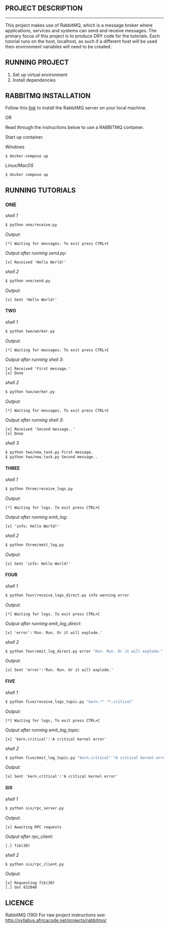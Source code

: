 ## **PROJECT DESCRIPTION**
___

This project makes use of RabbitMQ, which is a message broker where applications, services and systems can send and receive messages. The primary focus of this project is to produce DRY code for the tutorials. Each tutorial runs on the host, localhost, as such if a different host will be used then environment variables will need to be created.


## **RUNNING PROJECT**


1.  Set up virtual environment    
2.  Install dependencies


## **RABBITMQ INSTALLATION**


Follow this [link](https://www.rabbitmq.com/download.html) to install the RabbitMQ server on your local machine.

OR

Read through the instructions below to use a RABBITMQ container. 

Start up container.

*Windows*
```shell
$ docker-compose up
```

*Linux/MacOS*
```shell
$ docker compose up
```

## **RUNNING TUTORIALS**


### **ONE**

*shell 1*
```sh
$ python one/receive.py
```
*Output*:
```
[*] Waiting for messages. To exit press CTRL+C
```
*Output after running send.py*:
```
[x] Received 'Hello World!'
```
*shell 2*
```sh
$ python one/send.py
```
*Output*:
```
[x] Sent 'Hello World!'
```
#### **TWO**

*shell 1*
```sh
$ python two/worker.py
```
*Output*:
```
[*] Waiting for messages. To exit press CTRL+C
```
*Output after running shell 3*:
```
[x] Received 'First message.'
[x] Done
```
*shell 2*
```sh
$ python two/worker.py
```
*Output*:
```
[*] Waiting for messages. To exit press CTRL+C
```
*Output after running shell 3*:
```
[x] Received 'Second message..'
[x] Done
```
*shell 3*
```sh
$ python two/new_task.py First message.
$ python two/new_task.py Second message..
```
#### **THREE**

*shell 1*
```sh
$ python three/receive_logs.py
```
*Output*:
```
[*] Waiting for logs. To exit press CTRL+C
```
*Output after running emit_log*:
```
[x] 'info: Hello World!'
```
*shell 2*
```sh
$ python three/emit_log.py
```
*Output*:
```
[x] Sent 'info: Hello World!'
```
#### **FOUR**

*shell 1*
```sh
$ python four/receive_logs_direct.py info warning error
```
*Output*:
```
[*] Waiting for logs. To exit press CTRL+C
```
*Output after running emit_log_direct*:
```
[x] 'error':'Run. Run. Or it will explode.'
```
*shell 2*
```sh
$ python four/emit_log_direct.py error "Run. Run. Or it will explode."
```
*Output*:
```
[x] Sent 'error':'Run. Run. Or it will explode.'
```
#### **FIVE**

*shell 1*
```sh
$ python five/receive_logs_topic.py "kern.*" "*.critical"
```
*Output*:
```
[*] Waiting for logs, To exit press CTRL+C
```
*Output after running emit_log_topic*:
```
[x] 'kern.critical':'A critical kernel error'
```
*shell 2*
```sh
$ python five/emit_log_topic.py "kern.critical" "A critical kernel error"
```
*Output*:
```
[x] Sent 'kern.critical':'A critical kernel error'
```
#### **SIX**

*shell 1*
```sh
$ python six/rpc_server.py
```
*Output*:
```
[x] Awaiting RPC requests
```
*Output after rpc_client*:
```
[.] fib(30)
```
*shell 2*
```sh
$ python six/rpc_client.py
```
*Output*:
```
[x] Requesting fib(30)
[.] Got 832040
```

## **LICENCE**


RabbitMQ (190)
For raw project instructions see: http://syllabus.africacode.net/projects/rabbitmq/
